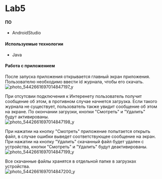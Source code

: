 # Lab5

#### ПО
* AndroidStudio

#### Используемые технологии
* Java

#### Работа с приложением
После запуска приложения открывается главный экран приложения. Пользователю необходимо ввести id журнала, чтобы его скачать.   
![photo_5442661697014847197_y](https://github.com/nnn233/Lab5/assets/126052177/eb41875a-c184-4fe1-a240-bf1e1defa6fa)   

При отсутсвии подключения к Интеренету пользователь получит сообщение об этом, в противном случае начнется загрузка. Если такого журнала не существует, пользователь также увидит сообщение об этом на экране. 
По окончании загрузки, кнопки "Смотреть" и "Удалить" будут активированы.   
![photo_5442661697014847198_y](https://github.com/nnn233/Lab5/assets/126052177/ad658345-4724-43f2-82f4-fba866d93a38)   

При нажатии на кнопку "Смотреть" приложение попытается открыть файл, в случае ошибки выведет соответствующее сообщение на экран.   
При нажатии на кнопку "Удалить" скачанный файл будет удален с устройства, кнопки "Смотреть" и "Удалить" будут деактивированы.   
![photo_5442661697014847199_y](https://github.com/nnn233/Lab5/assets/126052177/82ab17f2-e8d4-4c1a-a19a-dfb96f9bcbae)   

Все скачанные файлы хранятся в отдельной папке в загрузках устройства.   
![photo_5442661697014847200_y](https://github.com/nnn233/Lab5/assets/126052177/c0b4c1c4-4a5a-48cc-83a7-a4c73a572aab)
